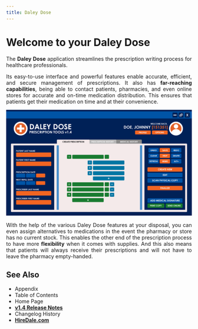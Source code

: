```yaml
---
title: Daley Dose
---
```


# **Welcome to your Daley Dose**

<p style="text-align: justify;">
The <span style="font-weight: bold;">Daley Dose</span> application streamlines the prescription writing process for healthcare professionals.
</p>

<p style="text-align: justify;">
Its easy-to-use interface and powerful features enable accurate, efficient, and secure management of prescriptions. It also has <span style="font-weight: bold;">far-reaching capabilities</span>, being able to contact patients, pharmacies, and even online stores for accurate and on-time medication distribution. This ensures that patients get their medication on time and at their convenience.
</p>

![Daily Dose user interface](/images/daley-dose-home-window-clean.png)

<p style="text-align: justify;">
With the help of the various Daley Dose features at your disposal, you can even assign alternatives to medications in the event the pharmacy or store has no current stock. This enables the other end of the prescription process to have more <span style="font-weight: bold;">flexibility</span> when it comes with supplies. And this also means that patients will always receive their prescriptions and will not have to leave the pharmacy empty-handed.
</p>

## See Also

- Appendix
- Table of Contents
- Home Page
- [**v1.4 Release Notes**](/daleydose/release-notes-v1.4.md)
- Changelog History
- [**HireDale.com**](https://hiredale.github.io)
